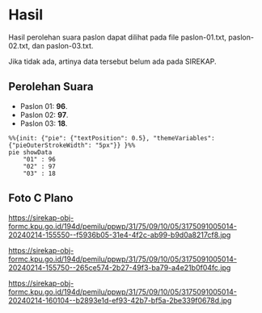 # Hasil

Hasil perolehan suara paslon dapat dilihat pada file paslon-01.txt, paslon-02.txt, dan paslon-03.txt.

Jika tidak ada, artinya data tersebut belum ada pada SIREKAP.

## Perolehan Suara

 * Paslon 01: **96**.
 * Paslon 02: **97**.
 * Paslon 03: **18**.

```mermaid
%%{init: {"pie": {"textPosition": 0.5}, "themeVariables": {"pieOuterStrokeWidth": "5px"}} }%%
pie showData
    "01" : 96
    "02" : 97
    "03" : 18
```
## Foto C Plano

https://sirekap-obj-formc.kpu.go.id/194d/pemilu/ppwp/31/75/09/10/05/3175091005014-20240214-155550--f5936b05-31e4-4f2c-ab99-b9d0a8217cf8.jpg

https://sirekap-obj-formc.kpu.go.id/194d/pemilu/ppwp/31/75/09/10/05/3175091005014-20240214-155750--265ce574-2b27-49f3-ba79-a4e21b0f04fc.jpg

https://sirekap-obj-formc.kpu.go.id/194d/pemilu/ppwp/31/75/09/10/05/3175091005014-20240214-160104--b2893e1d-ef93-42b7-bf5a-2be339f0678d.jpg
